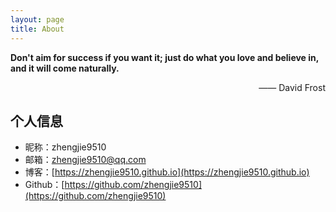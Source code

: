```yaml
---
layout: page
title: About
---
```

**Don't aim for success if you want it; just do what you love and believe in, and it will come naturally.**
<p align="right">—— David Frost</p>

## 个人信息 
- 昵称：zhengjie9510  
- 邮箱：<zhengjie9510@qq.com>  
- 博客：[https://zhengjie9510.github.io](https://zhengjie9510.github.io)  
- Github：[https://github.com/zhengjie9510](https://github.com/zhengjie9510)  
